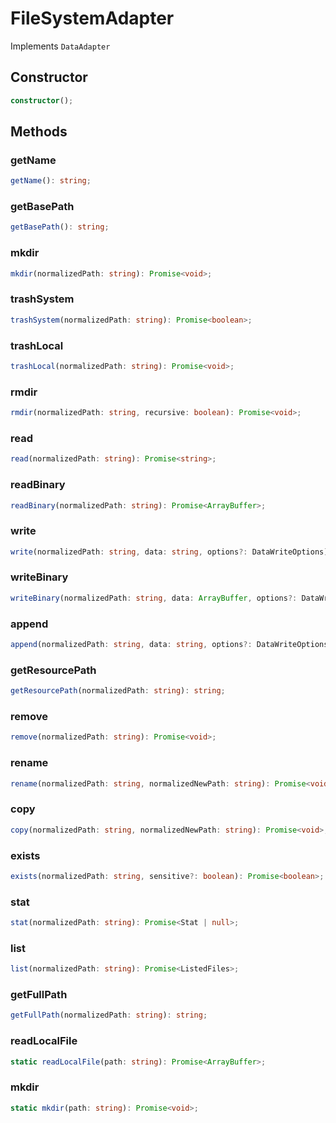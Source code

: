 # FileSystemAdapter

Implements `DataAdapter`

## Constructor

```ts
constructor();
```

## Methods

### getName

```ts
getName(): string;
```

### getBasePath

```ts
getBasePath(): string;
```

### mkdir

```ts
mkdir(normalizedPath: string): Promise<void>;
```

### trashSystem

```ts
trashSystem(normalizedPath: string): Promise<boolean>;
```

### trashLocal

```ts
trashLocal(normalizedPath: string): Promise<void>;
```

### rmdir

```ts
rmdir(normalizedPath: string, recursive: boolean): Promise<void>;
```

### read

```ts
read(normalizedPath: string): Promise<string>;
```

### readBinary

```ts
readBinary(normalizedPath: string): Promise<ArrayBuffer>;
```

### write

```ts
write(normalizedPath: string, data: string, options?: DataWriteOptions): Promise<void>;
```

### writeBinary

```ts
writeBinary(normalizedPath: string, data: ArrayBuffer, options?: DataWriteOptions): Promise<void>;
```

### append

```ts
append(normalizedPath: string, data: string, options?: DataWriteOptions): Promise<void>;
```

### getResourcePath

```ts
getResourcePath(normalizedPath: string): string;
```

### remove

```ts
remove(normalizedPath: string): Promise<void>;
```

### rename

```ts
rename(normalizedPath: string, normalizedNewPath: string): Promise<void>;
```

### copy

```ts
copy(normalizedPath: string, normalizedNewPath: string): Promise<void>;
```

### exists

```ts
exists(normalizedPath: string, sensitive?: boolean): Promise<boolean>;
```

### stat

```ts
stat(normalizedPath: string): Promise<Stat | null>;
```

### list

```ts
list(normalizedPath: string): Promise<ListedFiles>;
```

### getFullPath

```ts
getFullPath(normalizedPath: string): string;
```

### readLocalFile

```ts
static readLocalFile(path: string): Promise<ArrayBuffer>;
```

### mkdir

```ts
static mkdir(path: string): Promise<void>;
```
